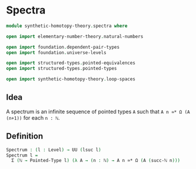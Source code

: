 #  Spectra

```agda
module synthetic-homotopy-theory.spectra where

open import elementary-number-theory.natural-numbers

open import foundation.dependent-pair-types
open import foundation.universe-levels

open import structured-types.pointed-equivalences
open import structured-types.pointed-types

open import synthetic-homotopy-theory.loop-spaces
```

## Idea

A spectrum is an infinite sequence of pointed types `A` such that `A n ≃* Ω (A (n+1))` for each `n : ℕ`.

## Definition

```agda
Spectrum : (l : Level) → UU (lsuc l)
Spectrum l =
  Σ (ℕ → Pointed-Type l) (λ A → (n : ℕ) → A n ≃* Ω (A (succ-ℕ n)))
```
